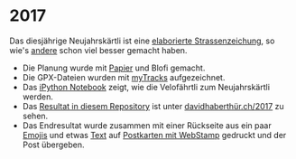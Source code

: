 # 2017
Das diesjährige Neujahrskärtli ist eine [elaborierte Strassenzeichung](https://gpsdoodles.com/), so wie's [andere](http://www.cyclingweekly.co.uk/news/latest-news/five-best-strava-art-139034) schon viel besser gemacht haben.

- Die Planung wurde mit [Papier](http://fieldpapers.org/atlases/2udbtq66) und Blofi gemacht.
- Die GPX-Dateien wurden mit [myTracks](https://itunes.apple.com/us/app/mytracks-the-gps-logger/id358697908) aufgezeichnet.
- Das [iPython Notebook](2017.ipynb) zeigt, wie die Velofährtli zum Neujahrskärtli werden.
- Das [Resultat in diesem Repository](https://cdn.rawgit.com/habi/2017/master/2017.html) ist unter [davidhaberthür.ch/2017](http://davidhaberthür.ch/2017) zu sehen.
- Das Endresultat wurde zusammen mit einer Rückseite aus ein paar [Emojis](poschtcharte/2017emoji.png) und etwas [Text](poschtcharte/2017text.png) auf [Postkarten mit WebStamp](https://postcardcreator.post.ch/) gedruckt und der Post übergeben.

